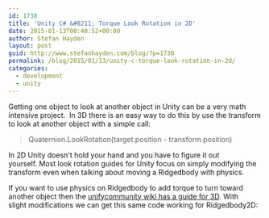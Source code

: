 ```yaml
---
id: 1738
title: 'Unity C# &#8211; Torque Look Rotation in 2D'
date: 2015-01-13T00:40:52+00:00
author: Stefan Hayden
layout: post
guid: http://www.stefanhayden.com/blog/?p=1738
permalink: /blog/2015/01/13/unity-c-torque-look-rotation-in-2d/
categories:
  - development
  - unity
---
```

Getting one object to look at another object in Unity can be a very math intensive project.  In 3D there is an easy way to do this by use the transform to look at another object with a simple call:
<blockquote>Quaternion.LookRotation(target.position - transform.position)</blockquote>
In 2D Unity doesn't hold your hand and you have to figure it out yourself. Most look rotation guides for Unity focus on simply modifying the transform even when talking about moving a Ridgedbody with physics.

If you want to use physics on Ridgedbody to add torque to turn toward another object then the <a href="http://wiki.unity3d.com/index.php/TorqueLookRotation">unifycommunity wiki has a guide for 3D</a>. With slight modifications we can get this same code working for Ridgedbody2D:
<script src="https://gist.github.com/stefanhayden/65a5bf62b29ef160ca76.js"></script>